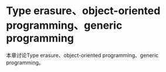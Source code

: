 # Type erasure、object-oriented programming、generic programming

本章讨论Type erasure、object-oriented programming、generic programming。

